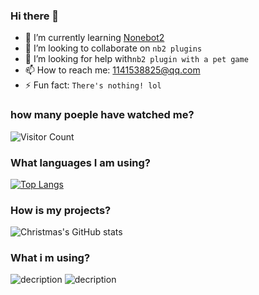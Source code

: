 ### Hi there 👋

- 🌱 I’m currently learning [Nonebot2](https://v2.nonebot.dev/)
- 👯 I’m looking to collaborate on ```nb2 plugins```
- 🤔 I’m looking for help with```nb2 plugin with a pet game```
- 📫 How to reach me: 1141538825@qq.com
- ⚡ Fun fact: ```There's nothing! lol```

### how many poeple have watched me?

![Visitor Count](https://profile-counter.glitch.me/Cvandia/count.svg)

### What languages I am using?

[![Top Langs](https://github-readme-stats.vercel.app/api/top-langs/?username=Cvandia)](https://github.com/Cvandia/github-readme-stats)

### How is my projects?

![Christmas's GitHub stats](https://github-readme-stats.vercel.app/api?username=Cvandia&show_icons=true&theme=tokyonight)

### What i m using?

![decription](https://img.shields.io/badge/tools-VScode-green) ![decription](https://img.shields.io/badge/python-3.9-blue)

